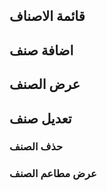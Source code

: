 ## قائمة الاصناف

<api-ref title="get all categories" verb="get" route="/api/categories" :response-codes="[200]">
    <template v-slot:description>
    جلب كل الاصناف من قاعدة البيانات
    </template>
    <template v-slot:body>

    </template>
    <template v-slot:200>
        <pre>

{
'categories' => [array], }
</pre>
</template>
</api-ref>

## اضافة صنف

<api-ref title="add new category" verb="post" route="/api/categories" :response-codes="[200]">
    <template v-slot:description>
اضافة صنف جديد
    </template>
    <template v-slot:body>
      <api-ref-item name="name" :required="true" type="json">
       the category name (in english and it will be auto translated to arabic and swedish) 
        </api-ref-item>
        <api-ref-item name="is_active" :required="true" type="number">
            The is active 0 or 1
        </api-ref-item>
    </template>
    <template v-slot:200>
        <pre>
{
'message' =>'category created successfully',
}
</pre>
</template>
</api-ref>

## عرض الصنف

<api-ref title="get category data" verb="get" route="/api/categories/{category}" :response-codes="[200]">
    <template v-slot:description>
    جلب بيانات الصنف من  قاعدة البيانات
    </template>
    <template v-slot:body>
    </template>
    <template v-slot:200>
        <pre>
{
'category' =>{category},
}
</pre>
</template>
</api-ref>

## تعديل صنف

<api-ref title=" update category" verb="put" route="/api/categories/{category}" :response-codes="[200]">
    <template v-slot:description>
تعديل بيانات صنف 
    </template>
    <template v-slot:body>
      <api-ref-item name="name" :required="true" type="json">
            the category name (in english and it will be auto translated to arabic and swedish) 
        </api-ref-item>
        <api-ref-item name="is_active" :required="true" type="number">
            The is active 0 or 1
        </api-ref-item>
    </template>
    <template v-slot:200>
        <pre>
{
'message' =>'category updated successfully',
}
</pre>
</template>
</api-ref>

### حذف الصنف

<api-ref title=" delete category data" verb="delete" route="/api/categories/{category}" :response-codes="[200]">
    <template v-slot:description>
  حذف الصنف   
 </template>
     <template v-slot:headers>
        <api-ref-item name="Bearer Token" :required="true" type="string" example="application/json">
            Accept json responses
        </api-ref-item>
    </template>
    <template v-slot:200>
        <pre>
{
    "message": "A  category  deleted successfully",
}
        </pre>
    </template>
</api-ref>

### عرض مطاعم الصنف

<api-ref title="get restaurants of category" verb="get" route="/api/category/restaurants/{category}" :response-codes="[200]">
    <template v-slot:description>
    جلب بيانات المطاعم الخاصة بالنوع
    </template>
    <template v-slot:body>
    </template>
    <template v-slot:200>
        <pre>
{
'category' =>{category},
'restaurants' => {array}
}
</pre>
</template>
</api-ref>
